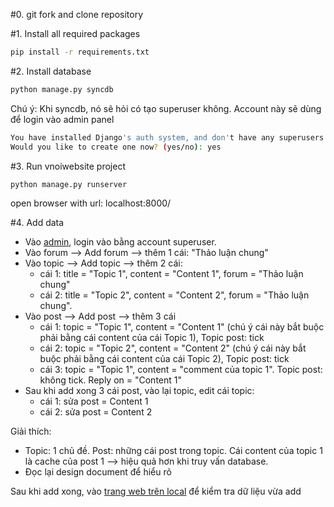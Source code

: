 #0. git fork and clone repository


#1. Install all required packages

```bash
pip install -r requirements.txt
```

#2. Install database
```bash
python manage.py syncdb
```

Chú ý: Khi syncdb, nó sẽ hỏi có tạo superuser không. Account này sẽ dùng để login vào admin panel

```bash
You have installed Django's auth system, and don't have any superusers defined.
Would you like to create one now? (yes/no): yes
```

#3. Run vnoiwebsite project
```bash
python manage.py runserver
```
open browser with url: localhost:8000/

#4. Add data
- Vào [admin](http://localhost:8000/admin/), login vào bằng account superuser.
- Vào forum --> Add forum --> thêm 1 cái: "Thảo luận chung"
- Vào topic --> Add topic --> thêm 2 cái:
  - cái 1: title = "Topic 1", content = "Content 1", forum = "Thảo luận chung"
  - cái 2: title = "Topic 2", content = "Content 2", forum = "Thảo luận chung".
- Vào post --> Add post --> thêm 3 cái
  - cái 1: topic = "Topic 1", content = "Content 1" (chú ý cái này bắt buộc phải bằng cái content của cái Topic 1), Topic post: tick
  - cái 2: topic = "Topic 2", content = "Content 2" (chú ý cái này bắt buộc phải bằng cái content của cái Topic 2), Topic post: tick
  - cái 3: topic = "Topic 1", content = "comment của topic 1". Topic post: không tick. Reply on = "Content 1"
- Sau khi add xong 3 cái post, vào lại topic, edit cái topic:
  - cái 1: sửa post = Content 1
  - cái 2: sửa post = Content 2

Giải thích:
- Topic: 1 chủ đề. Post: những cái post trong topic. Cái content của topic 1 là cache của post 1 --> hiệu quả hơn khi truy vấn database.
- Đọc lại design document để hiểu rõ

Sau khi add xong, vào [trang web trên local](http://localhost:8000/forum/) để kiểm tra dữ liệu vừa add
